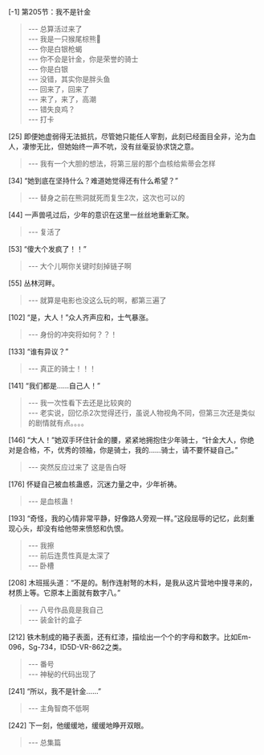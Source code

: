 
[-1] 第205节：我不是针金
>--- 总算活过来了<br>
>--- 我是一只猴尾棕熊🐻<br>
>--- 你是白银枪蝎<br>
>--- 你不会是针金，你是荣誉的骑士<br>
>--- 你是白银<br>
>--- 没错，其实你是胖头鱼<br>
>--- 回来了，回来了<br>
>--- 来了，来了，高潮<br>
>--- 错失良鸡？<br>
>--- 打卡<br>

[25] 即便她虚弱得无法抵抗，尽管她只能任人宰割，此刻已经面目全非，沦为血人，凄惨无比，但她始终一声不吭，没有丝毫妥协求饶之意。
>--- 我有一个大胆的想法，将第三层的那个血核给紫蒂会怎样<br>

[34] “她到底在坚持什么？难道她觉得还有什么希望？”
>--- 替身之前在熊洞就死而复生2次，这次也可以的<br>

[44] 一声兽吼过后，少年的意识在这里一丝丝地重新汇聚。
>--- 复活了<br>

[53] “傻大个发疯了！！”
>--- 大个儿啊你关键时刻掉链子啊<br>

[55] 丛林河畔。
>--- 就算是电影也没这么玩的啊，都第三遍了<br>

[102] “是，大人！”众人齐声应和，士气暴涨。
>--- 身份的冲突将如何？？！<br>

[133] “谁有异议？”
>--- 真正的骑士！！！<br>

[141] “我们都是……自己人！”
>--- 我一次性看下去还是比较爽的<br>
>--- 老实说，回忆杀2次觉得还行，虽说人物视角不同，但第三次还是类似的剧情就有点。。。。<br>

[146] “大人！”她双手环住针金的腰，紧紧地拥抱住少年骑士，“针金大人，你绝对是合格，不，优秀的领袖，你是骑士，我的……骑士，请不要怀疑自己。”
>--- 突然反应过来了  这是告白呀<br>

[176] 怀疑自己被血核蛊惑，沉迷力量之中，少年祈祷。
>--- 是血核蛊！<br>

[193] “奇怪，我的心情非常平静，好像路人旁观一样。”这段屈辱的记忆，此刻重现心头，却没有给他带来愤怒和仇恨。
>--- 我擦<br>
>--- 前后连贯性真是太深了<br>
>--- 卧槽<br>

[208] 木班摇头道：“不是的。制作连射弩的木料，是我从这片营地中搜寻来的，材质上等。它原本上面就有数字八。”
>--- 八号作品竟是我自己<br>
>--- 装金针的盒子<br>

[212] 铁木制成的箱子表面，还有红漆，描绘出一个个的字母和数字。比如Em-096，Sg-734，ID5D-VR-862之类。
>--- 番号<br>
>--- 神秘的代码出现了<br>

[241] “所以，我不是针金……”
>--- 主角智商不低啊<br>

[242] 下一刻，他缓缓地，缓缓地睁开双眼。
>--- 总集篇<br>
